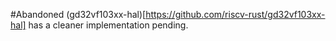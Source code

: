 #Abandoned
(gd32vf103xx-hal)[https://github.com/riscv-rust/gd32vf103xx-hal] has a cleaner implementation pending.
